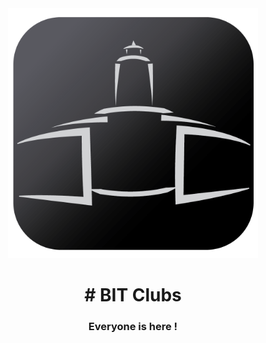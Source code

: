 
<div align="center">
  <a href="#">
    <img src="https://raw.githubusercontent.com/mayukhpankaj/BIT-Clubs/main/assets/bit%20clubs.png?token=GHSAT0AAAAAABN6I2LTIDY6OCXX4YCY4DZUYPDFQFQ" alt="BIT clubs" width="400" >
  </a>

  <h1 align="center">
   # BIT Clubs
  </h1>
  <h3 align="center">
Everyone is here !   <br/>
    <br/>
  </h3>
</div>

